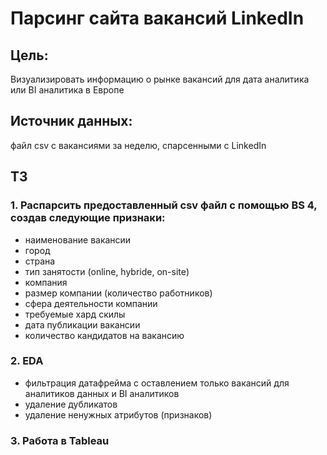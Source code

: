 # Парсинг сайта вакансий LinkedIn
## Цель: 
Визуализировать информацию о рынке вакансий для дата аналитика или BI аналитика в Европе
## Источник данных: 
файл сsv c вакансиями за неделю, спарсенными с LinkedIn
## ТЗ
### 1. Распарсить предоставленный csv файл с помощью BS 4, создав следующие признаки:
- наименование вакансии
- город
- страна
- тип занятости (online, hybride, on-site)
- компания
- размер компании (количество работников)
- сфера деятельности компании
- требуемые хард скилы
- дата публикации вакансии
- количество кандидатов на вакансию
###  2. EDA
- фильтрация датафрейма с оставлением только вакансий для аналитиков данных и BI аналитиков
- удаление дубликатов
- удаление ненужных атрибутов (признаков)
### 3. Работа в Tableau
